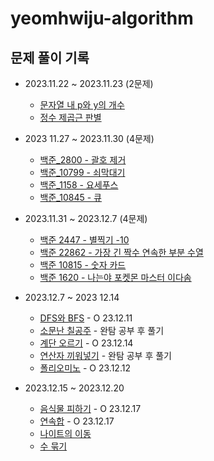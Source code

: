 # yeomhwiju-algorithm

## 문제 풀이 기록
- 2023.11.22 ~ 2023.11.23 (2문제)
  - [문자열 내 p와 y의 개수](https://school.programmers.co.kr/learn/courses/30/lessons/12916)
  - [정수 제곱근 판별](https://school.programmers.co.kr/learn/courses/30/lessons/12934)
  
-  2023 11.27 ~ 2023.11.30 (4문제)
   - [백준_2800 - 괄호 제거](https://www.acmicpc.net/problem/2800)
   -  [백준_10799 - 쇠막대기](https://www.acmicpc.net/problem/10799)
   - [백준_1158 - 요세푸스](https://www.acmicpc.net/problem/1158)
   - [백준_10845 - 큐](https://www.acmicpc.net/problem/10845)

- 2023.11.31 ~ 2023.12.7 (4문제)
    - [백준 2447 - 별찍기 -10](https://www.acmicpc.net/problem/2447)
    - [백준 22862 - 가장 긴 짝수 연속한 부분 수열](https://www.acmicpc.net/problem/22862)
    - [백준 10815 - 숫자 카드](https://www.acmicpc.net/problem/10815)
    - [백준 1620 - 나는야 포켓몬 마스터 이다솜](https://www.acmicpc.net/problem/1620)
- 2023.12.7 ~ 2023 12.14
  - [DFS와 BFS](https://www.acmicpc.net/problem/1260) - O 23.12.11
  - [소문난 칠공주](https://www.acmicpc.net/problem/1941)  - 완탐 공부 후 풀기
  - [계단 오르기](https://www.acmicpc.net/problem/2579) - O 23.12.14
  - [연산자 끼워넣기](https://www.acmicpc.net/problem/14888) - 완탐 공부 후 풀기
  - [폴리오미노](https://www.acmicpc.net/problem/1343) - O  23.12.12
- 2023.12.15 ~ 2023.12.20
    - [음식물 피하기](https://www.acmicpc.net/problem/1743) - O 23.12.17
    - [연속합](https://www.acmicpc.net/problem/1912) - O 23.12.17
    - [나이트의 이동](https://www.acmicpc.net/problem/7562)
    - [수 묶기](https://www.acmicpc.net/problem/1744)
